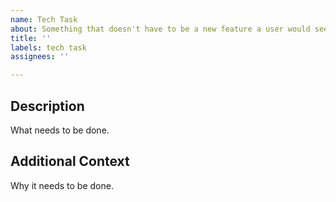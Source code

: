 ```yaml
---
name: Tech Task
about: Something that doesn't have to be a new feature a user would see, but improves tech quality of life e.g. refactoring code
title: ''
labels: tech task
assignees: ''

---
```


## Description
What needs to be done.

## Additional Context
Why it needs to be done.
